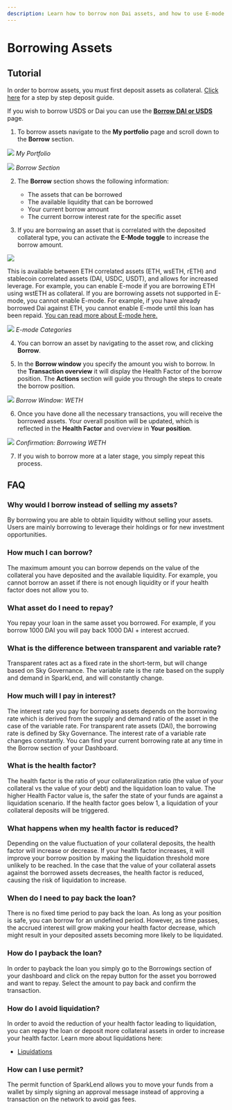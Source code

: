 ```yaml
---
description: Learn how to borrow non Dai assets, and how to use E-mode.
---
```


# Borrowing Assets

## Tutorial

In order to borrow assets, you must first deposit assets as collateral. [Click here](/user-guides/using-sparklend/depositing-assets) for a step by step deposit guide.

If you wish to borrow USDS or Dai you can use the [**Borrow DAI or USDS**](/user-guides/using-sparklend/borrow-dai-and-usds) page.

1.  To borrow assets navigate to the **My portfolio** page and scroll down to the **Borrow** section.

![](/assets/deposit-2.png)
*My Portfolio*

![](/assets/deposit-9.png)
*Borrow Section*


2. The **Borrow** section shows the following information:
   * The assets that can be borrowed
   * The available liquidity that can be borrowed
   * Your current borrow amount
   * The current borrow interest rate for the specific asset

3.  If you are borrowing an asset that is correlated with the deposited collateral type, you can activate the **E-Mode** **toggle** to increase the borrow amount.
    
![](/assets/e-mode.png)
    
This is available between ETH correlated assets (ETH, wsETH, rETH) and stablecoin correlated assets (DAI, USDC, USDT), and allows for increased leverage. For example, you can enable E-mode if you are borrowing ETH using wstETH as collateral. If you are borrowing assets not supported in E-mode, you cannot enable E-mode. For example, if you have already borrowed Dai against ETH, you cannot enable E-mode until this loan has been repaid. [You can read more about E-mode here.](/user-guides/using-sparklend/e-mode)


![](/assets/e-mode-eth.png)
*E-mode Categories*


4. You can borrow an asset by navigating to the asset row, and clicking **Borrow**.

5.  In the **Borrow window** you specify the amount you wish to borrow. In the **Transaction overview** it will display the Health Factor of the borrow position. The **Actions** section will guide you through the steps to create the borrow position.


![](/assets/borrow-weth.png)
*Borrow Window: WETH*


6.  Once you have done all the necessary transactions, you will receive the borrowed assets. Your overall position will be updated, which is reflected in the **Health Factor** and overview in **Your position**.

![](/assets/borrow-weth-done.png)
*Confirmation: Borrowing WETH*


7. If you wish to borrow more at a later stage, you simply repeat this process.

## FAQ

### Why would I borrow instead of selling my assets?

By borrowing you are able to obtain liquidity without selling your assets. Users are mainly borrowing to leverage their holdings or for new investment opportunities.

### How much I can borrow?

The maximum amount you can borrow depends on the value of the collateral you have deposited and the available liquidity. For example, you cannot borrow an asset if there is not enough liquidity or if your health factor does not allow you to.

### What asset do I need to repay?

You repay your loan in the same asset you borrowed. For example, if you borrow 1000 DAI you will pay back 1000 DAI + interest accrued.

### What is the difference between transparent and variable rate?

Transparent rates act as a fixed rate in the short-term, but will change based on Sky Governance. The variable rate is the rate based on the supply and demand in SparkLend, and will constantly change.

### How much will I pay in interest?

The interest rate you pay for borrowing assets depends on the borrowing rate which is derived from the supply and demand ratio of the asset in the case of the variable rate. For transparent rate assets (DAI), the borrowing rate is defined by Sky Governance. The interest rate of a variable rate changes constantly. You can find your current borrowing rate at any time in the Borrow section of your Dashboard.

### What is the health factor?

The health factor is the ratio of your collateralization ratio (the value of your collateral vs the value of your debt) and the liquidation loan to value. The higher Health Factor value is, the safer the state of your funds are against a liquidation scenario. If the health factor goes below 1, a liquidation of your collateral deposits will be triggered.

### What happens when my health factor is reduced?

Depending on the value fluctuation of your collateral deposits, the health factor will increase or decrease. If your health factor increases, it will improve your borrow position by making the liquidation threshold more unlikely to be reached. In the case that the value of your collateral assets against the borrowed assets decreases, the health factor is reduced, causing the risk of liquidation to increase.

### When do I need to pay back the loan?

There is no fixed time period to pay back the loan. As long as your position is safe, you can borrow for an undefined period. However, as time passes, the accrued interest will grow making your health factor decrease, which might result in your deposited assets becoming more likely to be liquidated.

### How do I payback the loan?

In order to payback the loan you simply go to the Borrowings section of your dashboard and click on the repay button for the asset you borrowed and want to repay. Select the amount to pay back and confirm the transaction.

### How do I avoid liquidation?

In order to avoid the reduction of your health factor leading to liquidation, you can repay the loan or deposit more collateral assets in order to increase your health factor. Learn more about liquidations here:

- [Liquidations](/user-guides/using-sparklend/liquidations)

### How can I use permit?

The permit function of SparkLend allows you to move your funds from a wallet by simply signing an approval message instead of approving a transaction on the network to avoid gas fees.
